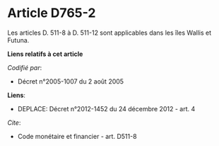 # Article D765-2

Les articles D. 511-8 à D. 511-12 sont applicables dans les îles Wallis et Futuna.

**Liens relatifs à cet article**

_Codifié par_:

  - Décret n°2005-1007 du 2 août 2005

**Liens**:

  - DEPLACE: Décret n°2012-1452 du 24 décembre 2012 - art. 4

_Cite_:

  - Code monétaire et financier - art. D511-8
